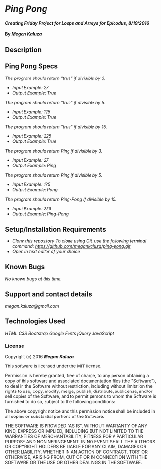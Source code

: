 # _Ping Pong_

#### _Creating Friday Project for Loops and Arrays for Epicodus, 8/19/2016_

#### By _**Megan Kaluza**_

## Description

## Ping Pong Specs
  _The program should return "true" if divisible by 3._
* _Input Example: 27_
* _Output Example: True_

_The program should return "true" if divisible by 5._
* _Input Example: 125_
* _Output Example: True_

_The program should return "true" if divisible by 15._
* _Input Example: 225_
* _Output Example: True_

_The program should return Ping if divisible by 3._
* _Input Example: 27_
* _Output Example: Ping_

_The program should return Ping if divisible by 5._
* _Input Example: 125_
* _Output Example: Pong_

_The program should return Ping-Pong if divisible by 15._
* _Input Example: 225_
* _Output Example: Ping-Pong_

## Setup/Installation Requirements

* _Clone this repository_
    _To clone using Git, use the following terminal command:_
    _https://github.com/megankaluza/ping-pong.git_
* _Open in text editor of your choice_

## Known Bugs

_No known bugs at this time._

## Support and contact details

_megan.kaluza@gmail.com_

## Technologies Used

_HTML_
_CSS_
_Bootstrap_
_Google Fonts_
_jQuery_
_JavaScript_

### License

Copyright (c) 2016 **_Megan Kaluza_**

This software is licensed under the MIT license.

Permission is hereby granted, free of charge, to any person obtaining a copy of this software and associated documentation files (the "Software"), to deal in the Software without restriction, including without limitation the rights to use, copy, modify, merge, publish, distribute, sublicense, and/or sell copies of the Software, and to permit persons to whom the Software is furnished to do so, subject to the following conditions:

The above copyright notice and this permission notice shall be included in all copies or substantial portions of the Software.

THE SOFTWARE IS PROVIDED "AS IS", WITHOUT WARRANTY OF ANY KIND, EXPRESS OR IMPLIED, INCLUDING BUT NOT LIMITED TO THE WARRANTIES OF MERCHANTABILITY, FITNESS FOR A PARTICULAR PURPOSE AND NONINFRINGEMENT. IN NO EVENT SHALL THE AUTHORS OR COPYRIGHT HOLDERS BE LIABLE FOR ANY CLAIM, DAMAGES OR OTHER LIABILITY, WHETHER IN AN ACTION OF CONTRACT, TORT OR OTHERWISE, ARISING FROM, OUT OF OR IN CONNECTION WITH THE SOFTWARE OR THE USE OR OTHER DEALINGS IN THE SOFTWARE.
